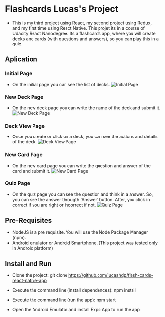 # Flashcards Lucas's Project

- This is my third project using React, my second project using Redux, and my first time using React Native. This projet its in a course of Udacity React Nanodegree. Its a flashcards app, where you will create decks and cards (with questions and answers), so you can play this in a quiz.

## Aplication

### Initial Page
- On the initial page you can see the list of decks.
![Initial Page](https://raw.githubusercontent.com/lucashdp/flash-cards-react-native-app/master/utils/initialPage.PNG)

### New Deck Page
- On the new deck page you can write the name of the deck and submit it.
![New Deck Page](https://raw.githubusercontent.com/lucashdp/flash-cards-react-native-app/master/utils/newDeck.PNG)

### Deck View Page
- Once you create or click on a deck, you can see the actions and details of the deck.
![Deck View Page](https://raw.githubusercontent.com/lucashdp/flash-cards-react-native-app/master/utils/deckView.PNG)

### New Card Page
- On the new card page you can write the question and answer of the card and submit it.
![New Card Page](https://raw.githubusercontent.com/lucashdp/flash-cards-react-native-app/master/utils/newCard.PNG)

### Quiz Page
- On the quiz page you can see the question and think in a answer. So, you can see the answer througth 'Answer' button. After, you click in correct if you are right or incorrect if not.
![Quiz Page](https://raw.githubusercontent.com/lucashdp/flash-cards-react-native-app/master/utils/quiz.PNG)

## Pre-Requisites

- NodeJS is a pre requisite. You will use the Node Package Manager (npm).
- Android emulator or Android Smartphone. (This project was tested only in Android platform)

## Install and Run

- Clone the project:
    git clone https://github.com/lucashdp/flash-cards-react-native-app

- Execute the command line (install dependences): 
    npm install

- Execute the command line (run the app):
    npm start

- Open the Android Emulator and install Expo App to run the app